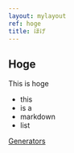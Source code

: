 ```yaml
---
layout: mylayout
ref: hoge
title: ほげ
---
```


## Hoge
This is hoge

- this
- is a
- markdown
- list

[Generators](https://jekyllrb.com/docs/plugins/generators/)

